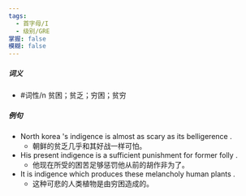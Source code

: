 ```yaml
---
tags:
  - 首字母/I
  - 级别/GRE
掌握: false
模糊: false
---
```

##### 词义
- #词性/n  贫困；贫乏；穷困；贫穷
##### 例句
- North korea 's indigence is almost as scary as its belligerence .
	- 朝鲜的贫乏几乎和其好战一样可怕。
- His present indigence is a sufficient punishment for former folly .
	- 他现在所受的困苦足够惩罚他从前的胡作非为了。
- It is indigence which produces these melancholy human plants .
	- 这种可悲的人类植物是由穷困造成的。
